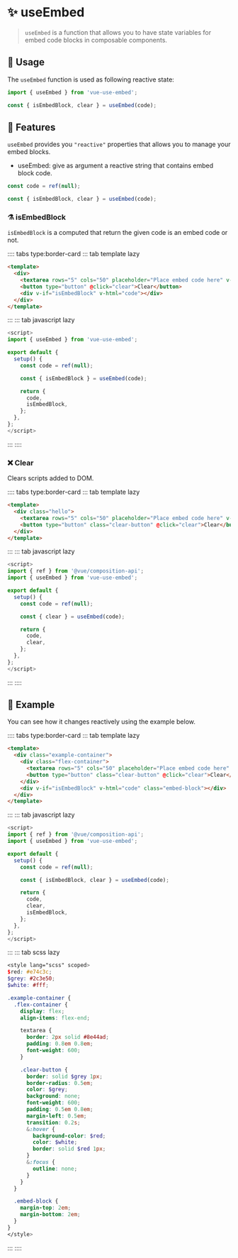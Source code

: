 # :sparkles: useEmbed

> `useEmbed` is a function that allows you to have state variables for embed code blocks in composable components.

## :maple_leaf: Usage

The `useEmbed` function is used as following reactive state:

```js
import { useEmbed } from 'vue-use-embed';

const { isEmbedBlock, clear } = useEmbed(code);
```

## :rocket: Features

`useEmbed` provides you `"reactive"` properties that allows you to manage your embed blocks.

- useEmbed: give as argument a reactive string that contains embed block code.

```js
const code = ref(null);

const { isEmbedBlock, clear } = useEmbed(code);
```

### :alembic: isEmbedBlock

`isEmbedBlock` is a computed that return the given code is an embed code or not.

:::: tabs type:border-card
::: tab template lazy

```html
<template>
  <div>
    <textarea rows="5" cols="50" placeholder="Place embed code here" v-model="code"></textarea>
    <button type="button" @click="clear">Clear</button>
    <div v-if="isEmbedBlock" v-html="code"></div>
  </div>
</template>
```

:::
::: tab javascript lazy

```js
<script>
import { useEmbed } from 'vue-use-embed';

export default {
  setup() {
    const code = ref(null);

    const { isEmbedBlock } = useEmbed(code);

    return {
      code,
      isEmbedBlock,
    };
  },
};
</script>
```

:::
::::

### :x: Clear

Clears scripts added to DOM.

:::: tabs type:border-card
::: tab template lazy

```html
<template>
  <div class="hello">
    <textarea rows="5" cols="50" placeholder="Place embed code here" v-model="code"></textarea>
    <button type="button" class="clear-button" @click="clear">Clear</button>
  </div>
</template>
```

:::
::: tab javascript lazy

```js
<script>
import { ref } from '@vue/composition-api';
import { useEmbed } from 'vue-use-embed';

export default {
  setup() {
    const code = ref(null);

    const { clear } = useEmbed(code);

    return {
      code,
      clear,
    };
  },
};
</script>
```

:::
::::

## :bouquet: Example

You can see how it changes reactively using the example below.

<EmbedComponent />

:::: tabs type:border-card
::: tab template lazy

```html
<template>
  <div class="example-container">
    <div class="flex-container">
      <textarea rows="5" cols="50" placeholder="Place embed code here" v-model="code"></textarea>
      <button type="button" class="clear-button" @click="clear">Clear</button>
    </div>
    <div v-if="isEmbedBlock" v-html="code" class="embed-block"></div>
  </div>
</template>
```

:::
::: tab javascript lazy

```js
<script>
import { ref } from '@vue/composition-api';
import { useEmbed } from 'vue-use-embed';

export default {
  setup() {
    const code = ref(null);

    const { isEmbedBlock, clear } = useEmbed(code);

    return {
      code,
      clear,
      isEmbedBlock,
    };
  },
};
</script>
```

:::
::: tab scss lazy

```scss
<style lang="scss" scoped>
$red: #e74c3c;
$grey: #2c3e50;
$white: #fff;

.example-container {
  .flex-container {
    display: flex;
    align-items: flex-end;

    textarea {
      border: 2px solid #8e44ad;
      padding: 0.8em 0.8em;
      font-weight: 600;
    }

    .clear-button {
      border: solid $grey 1px;
      border-radius: 0.5em;
      color: $grey;
      background: none;
      font-weight: 600;
      padding: 0.5em 0.8em;
      margin-left: 0.5em;
      transition: 0.2s;
      &:hover {
        background-color: $red;
        color: $white;
        border: solid $red 1px;
      }
      &:focus {
        outline: none;
      }
    }
  }

  .embed-block {
    margin-top: 2em;
    margin-bottom: 2em;
  }
}
</style>
```

:::
::::

<ToggleDarkMode/>

